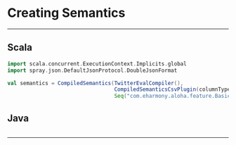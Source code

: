 # Creating Semantics

---

## Scala

```scala
import scala.concurrent.ExecutionContext.Implicits.global
import spray.json.DefaultJsonProtocol.DoubleJsonFormat

val semantics = CompiledSemantics(TwitterEvalCompiler(),
                                  CompiledSemanticsCsvPlugin(columnTypes),
                                  Seq("com.eharmony.aloha.feature.BasicFunctions._"))
```

## Java

```java

```

---
